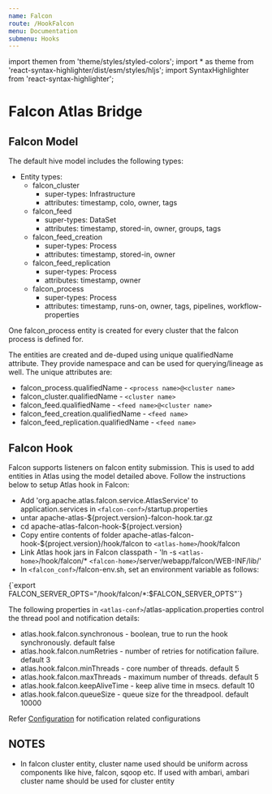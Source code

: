 ```yaml
---
name: Falcon
route: /HookFalcon
menu: Documentation
submenu: Hooks
---
```


import  themen  from 'theme/styles/styled-colors';
import  * as theme  from 'react-syntax-highlighter/dist/esm/styles/hljs';
import SyntaxHighlighter from 'react-syntax-highlighter';

# Falcon Atlas Bridge

## Falcon Model
The default hive model includes the following types:
   * Entity types:
      * falcon_cluster
         * super-types: Infrastructure
         * attributes: timestamp, colo, owner, tags
      * falcon_feed
         * super-types: DataSet
         * attributes: timestamp, stored-in, owner, groups, tags
      * falcon_feed_creation
         * super-types: Process
         * attributes: timestamp, stored-in, owner
      * falcon_feed_replication
         * super-types: Process
         * attributes: timestamp, owner
      * falcon_process
         * super-types: Process
         * attributes: timestamp, runs-on, owner, tags, pipelines, workflow-properties

One falcon_process entity is created for every cluster that the falcon process is defined for.

The entities are created and de-duped using unique qualifiedName attribute. They provide namespace and can be used for querying/lineage as well. The unique attributes are:
   * falcon_process.qualifiedName          - `<process name>@<cluster name>`
   * falcon_cluster.qualifiedName          - `<cluster name>`
   * falcon_feed.qualifiedName             - `<feed name>@<cluster name>`
   * falcon_feed_creation.qualifiedName    - `<feed name>`
   * falcon_feed_replication.qualifiedName - `<feed name>`

## Falcon Hook
Falcon supports listeners on falcon entity submission. This is used to add entities in Atlas using the model detailed above.
Follow the instructions below to setup Atlas hook in Falcon:
   * Add 'org.apache.atlas.falcon.service.AtlasService' to application.services in `<falcon-conf>`/startup.properties
   * untar apache-atlas-${project.version}-falcon-hook.tar.gz
   * cd apache-atlas-falcon-hook-${project.version}
   * Copy entire contents of folder apache-atlas-falcon-hook-${project.version}/hook/falcon to `<atlas-home>`/hook/falcon
   * Link Atlas hook jars in Falcon classpath - 'ln -s `<atlas-home>`/hook/falcon/* `<falcon-home>`/server/webapp/falcon/WEB-INF/lib/'
   * In `<falcon_conf>`/falcon-env.sh, set an environment variable as follows:

<SyntaxHighlighter wrapLines={true} language="java" style={theme.dark}>
     {`export FALCON_SERVER_OPTS="<atlas_home>/hook/falcon/*:$FALCON_SERVER_OPTS"`}
     </SyntaxHighlighter>


The following properties in `<atlas-conf>`/atlas-application.properties control the thread pool and notification details:
   * atlas.hook.falcon.synchronous   - boolean, true to run the hook synchronously. default false
   * atlas.hook.falcon.numRetries    - number of retries for notification failure. default 3
   * atlas.hook.falcon.minThreads    - core number of threads. default 5
   * atlas.hook.falcon.maxThreads    - maximum number of threads. default 5
   * atlas.hook.falcon.keepAliveTime - keep alive time in msecs. default 10
   * atlas.hook.falcon.queueSize     - queue size for the threadpool. default 10000

Refer [Configuration](#/Configuration) for notification related configurations


## NOTES
   * In falcon cluster entity, cluster name used should be uniform across components like hive, falcon, sqoop etc. If used with ambari, ambari cluster name should be used for cluster entity
